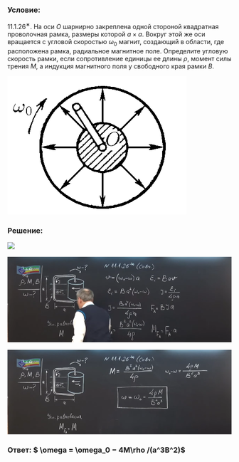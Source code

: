 ###  Условие:

$11.1.26^{∗}.$ На оси $O$ шарнирно закреплена одной стороной квадратная проволочная рамка, размеры которой $a × a$. Вокруг этой же оси вращается с угловой скоростью $\omega_0$ магнит, создающий в области, где расположена рамка, радиальное магнитное поле. Определите угловую скорость рамки, если сопротивление единицы ее длины $\rho$, момент силы трения $M$, а индукция магнитного поля у свободного края рамки $B$.

![К задаче $11.1.26$|402x311, 35%](../../img/11.1.26/11.1.26.png)

###  Решение:

![](https://www.youtube.com/embed/IFse7gUAqow)

![|930x354, 67%](../../img/11.1.26/01.png)

![|930x350, 67%](../../img/11.1.26/02.png)

###  Ответ: $ \omega = \omega_0 − 4M\rho /(a^3B^2)$